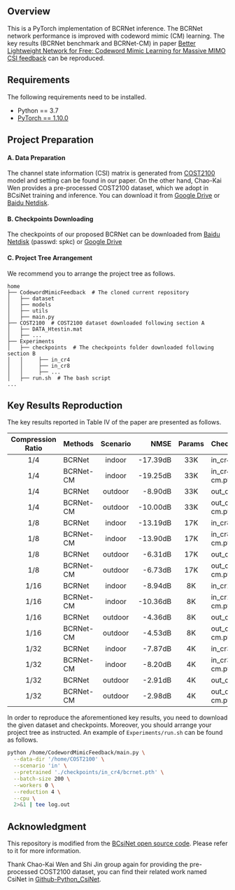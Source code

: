 ## Overview
This is a PyTorch implementation of BCRNet inference. The BCRNet network performance is improved with codeword mimic (CM) learning. The key results (BCRNet benchmark and BCRNet-CM) in paper [Better Lightweight Network for Free: Codeword Mimic Learning for Massive MIMO CSI feedback](https://arxiv.org/abs/2210.16544) can be reproduced.

## Requirements

The following requirements need to be installed.
- Python == 3.7
- [PyTorch == 1.10.0](https://pytorch.org/get-started/previous-versions/#v1100)

## Project Preparation

#### A. Data Preparation

The channel state information (CSI) matrix is generated from [COST2100](https://ieeexplore.ieee.org/document/6393523) model and setting can be found in our paper. On the other hand, Chao-Kai Wen provides a pre-processed COST2100 dataset, which we adopt in BCsiNet training and inference. You can download it from [Google Drive](https://drive.google.com/drive/folders/1_lAMLk_5k1Z8zJQlTr5NRnSD6ACaNRtj?usp=sharing) or [Baidu Netdisk](https://pan.baidu.com/s/1Ggr6gnsXNwzD4ULbwqCmjA).

#### B. Checkpoints Downloading
The checkpoints of our proposed BCRNet can be downloaded from [Baidu Netdisk](https://pan.baidu.com/s/1Kb1fU-TObWZqfmk2EBCBBw) (passwd: spkc) or [Google Drive](https://drive.google.com/drive/folders/1euHV5rYDS-Bkxi6rTsTRZm0Yf3NYzlz8?usp=sharing)

#### C. Project Tree Arrangement

We recommend you to arrange the project tree as follows.

```
home
├── CodewordMimicFeedback  # The cloned current repository
│   ├── dataset
│   ├── models
│   ├── utils
│   ├── main.py
├── COST2100  # COST2100 dataset downloaded following section A
│   ├── DATA_Htestin.mat
│   ├── ...
├── Experiments
│   ├── checkpoints  # The checkpoints folder downloaded following section B
│   │     ├── in_cr4
│   │     ├── in_cr8
│   │     ├── ...
│   ├── run.sh  # The bash script
...
```

## Key Results Reproduction

The key results reported in Table IV of the paper are presented as follows.

Compression Ratio | Methods | Scenario | NMSE | Params | Checkpoints Path
:--: | :-- | :--: | --: | :--: | :--
1/4  | BCRNet    | indoor   | -17.39dB | 33K | in_cr4/bcrnet.pth
1/4  | BCRNet-CM | indoor   | -19.25dB  | 33K | in_cr4/bcrnet-cm.pth
1/4  | BCRNet    | outdoor  | -8.90dB | 33K | out_cr4/bcrnet.pth
1/4  | BCRNet-CM | outdoor  | -10.00dB  | 33K | out_cr4/bcrnet-cm.pth
1/8  | BCRNet    | indoor   | -13.19dB | 17K | in_cr8/bcrnet.pth
1/8  | BCRNet-CM | indoor   | -13.90dB  | 17K | in_cr8/bcrnet-cm.pth
1/8  | BCRNet    | outdoor  | -6.31dB | 17K | out_cr8/bcrnet.pth
1/8  | BCRNet-CM | outdoor  | -6.73dB  | 17K | out_cr8/bcrnet-cm.pth
1/16 | BCRNet    | indoor   | -8.94dB  | 8K | in_cr16/bcrnet.pth
1/16 | BCRNet-CM | indoor   | -10.36dB  | 8K | in_cr16/bcrnet-cm.pth
1/16 | BCRNet    | outdoor  | -4.36dB | 8K | out_cr16/bcrnet.pth
1/16 | BCRNet-CM | outdoor  | -4.53dB  | 8K | out_cr16/bcrnet-cm.pth
1/32 | BCRNet    | indoor   | -7.87dB  | 4K | in_cr32/bcrnet.pth
1/32 | BCRNet-CM | indoor   | -8.20dB  | 4K | in_cr32/bcrnet-cm.pth
1/32 | BCRNet    | outdoor  | -2.91dB | 4K | out_cr32/bcrnet.pth
1/32 | BCRNet-CM | outdoor  | -2.98dB  | 4K | out_cr32/bcrnet-cm.pth

In order to reproduce the aforementioned key results, you need to download the given dataset and checkpoints. Moreover, you should arrange your project tree as instructed. An example of `Experiments/run.sh` can be found as follows.

``` bash
python /home/CodewordMimicFeedback/main.py \
  --data-dir '/home/COST2100' \
  --scenario 'in' \
  --pretrained './checkpoints/in_cr4/bcrnet.pth' \
  --batch-size 200 \
  --workers 0 \
  --reduction 4 \
  --cpu \
  2>&1 | tee log.out
```

## Acknowledgment

This repository is modified from the [BCsiNet open source code](https://github.com/Kylin9511/BCsiNet). Please refer to it for more information.

Thank Chao-Kai Wen and Shi Jin group again for providing the pre-processed COST2100 dataset, you can find their related work named CsiNet in [Github-Python_CsiNet](https://github.com/sydney222/Python_CsiNet).
